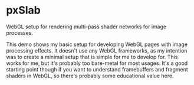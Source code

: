 # pxSlab
WebGL setup for rendering multi-pass shader networks for image processes.

This demo shows my basic setup for developing WebGL pages with image processing effects. It doesn't use any WebGL frameworks,
as my intention was to create a minimal setup that is simple for me to develop for. This works for me, but it's probably too bare-metal 
for most usages. It's a good starting point though if you want to understand framebuffers and fragment shaders in WebGL, so there's probably
some educational value here.

